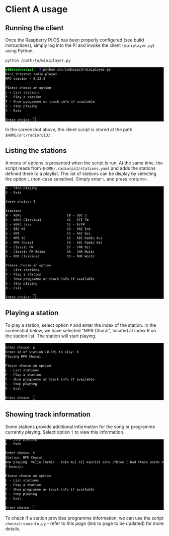 # Client A usage

## Running the client

Once the Raspberry Pi OS has been properly configured (see build instructions), simply log into the Pi and invoke the client (`miniplayer.py`) using Python:

```
python /path/to/miniplayer.py
```

![Running Client A](screenshot03.png)

In the screenshot above, the client script is stored at the path `$HOME/src/radiorpi3/`. 

## Listing the stations

A menu of options is presented when the script is run. At the same time, the script reads from `$HOME/.radiorpi3/stations.yaml` and adds the stations defined there to a playlist. The list of stations can be display by selecting the option `L` (non-case sensitive). Simply enter `L` and press \<return\>.

![Listing the stations](screenshot04.png)

## Playing a station

To play a station, select option `P` and enter the index of the station. In the screenshot below, we have selected "MPR Choral", located at index 6 on the station list. The station will start playing.

![Playing a station](screenshot05.png)

## Showing track information

Some stations provide additional information for the song or programme currently playing. Select option `T` to view this information.

![Showing track information](screenshot06.png)

To check if a station provides programme information, we can use the script `checkstreaminfo.py` - refer to *this page* (link to page to be updated) for more details.

